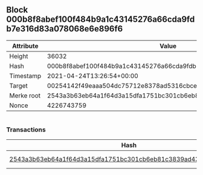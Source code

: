 ## Block 000b8f8abef100f484b9a1c43145276a66cda9fdb7e316d83a078068e6e896f6

Attribute | Value
--- | ---
Height | 36032
Hash | 000b8f8abef100f484b9a1c43145276a66cda9fdb7e316d83a078068e6e896f6
Timestamp | 2021-04-24T13:26:54+00:00
Target | 00254142f49eaaa504dc75712e8378ad5316cbcead634704b3734b6271167cc4
Merke root | 2543a3b63eb64a1f64d3a15dfa1751bc301cb6eb81c3839ad43e68a20c0b3903
Nonce | 4226743759

```

```

### Transactions

Hash | Amount
--- | ---
[2543a3b63eb64a1f64d3a15dfa1751bc301cb6eb81c3839ad43e68a20c0b3903](2543a3b63eb64a1f64d3a15dfa1751bc301cb6eb81c3839ad43e68a20c0b3903.md) | 10.00000000 SKEPTI 
